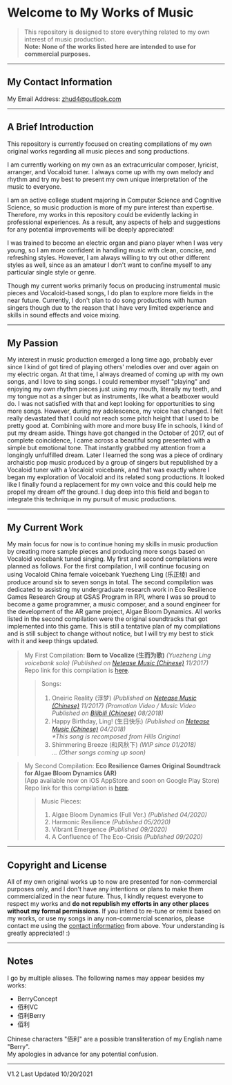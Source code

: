 # Welcome to My Works of Music

> This repository is designed to store everything related to my own interest of music production.<br/>
> **Note: None of the works listed here are intended to use for commercial purposes.**

---

## My Contact Information

My Email Address: zhud4@outlook.com<br/>

---

## A Brief Introduction

This repository is currently focused on creating compilations of my own original works regarding all music pieces and song productions.

I am currently working on my own as an extracurricular composer, lyricist, arranger, and Vocaloid tuner. I always come up with my own melody and rhythm and try my best to present my own unique interpretation of the music to everyone.

I am an active college student majoring in Computer Science and Cognitive Science, so music production is more of my pure interest than expertise. Therefore, my works in this repository could be evidently lacking in professional experiences. As a result, any aspects of help and suggestions for any potential improvements will be deeply appreciated!

I was trained to become an electric organ and piano player when I was very young, so I am more confident in handling music with clean, concise, and refreshing styles. However, I am always willing to try out other different styles as well, since as an amateur I don't want to confine myself to any particular single style or genre. 

Though my current works primarily focus on producing instrumental music pieces and Vocaloid-based songs, I do plan to explore more fields in the near future. Currently, I don't plan to do song productions with human singers though due to the reason that I have very limited experience and skills in sound effects and voice mixing. 

---

## My Passion

My interest in music production emerged a long time ago, probably ever since I kind of got tired of playing others' melodies over and over again on my electric organ. At that time, I always dreamed of coming up with my own songs, and I love to sing songs. I could remember myself "playing" and enjoying my own rhythm pieces just using my mouth, literally my teeth, and my tongue not as a singer but as instruments, like what a beatboxer would do. I was not satisfied with that and kept looking for opportunities to sing more songs. However, during my adolescence, my voice has changed. I felt really devastated that I could not reach some pitch height that I used to be pretty good at. Combining with more and more busy life in schools, I kind of put my dream aside. Things have got changed in the October of 2017, out of complete coincidence, I came across a beautiful song presented with a simple but emotional tone. That instantly grabbed my attention from a longingly unfulfilled dream. Later I learned the song was a piece of ordinary archaistic pop music produced by a group of singers but republished by a Vocaloid tuner with a Vocaloid voicebank, and that was exactly where I began my exploration of Vocaloid and its related song productions. It looked like I finally found a replacement for my own voice and this could help me propel my dream off the ground. I dug deep into this field and began to integrate this technique in my pursuit of music productions.    

---

## My Current Work

My main focus for now is to continue honing my skills in music production by creating more sample pieces and producing more songs based on Vocaloid voicebank tuned singing. My first and second compilations were planned as follows. For the first compilation, I will continue focusing on using Vocaloid China female voicebank Yuezheng Ling (乐正绫) and produce around six to seven songs in total. The second compilation was dedicated to assisting my undergraduate research work in Eco Resilience Games Research Group at GSAS Program in RPI, where I was so proud to become a game programmer, a music composer, and a sound engineer for the development of the AR game project, Algae Bloom Dynamics. All works listed in the second compilation were the original soundtracks that got implemented into this game. This is still a tentative plan of my compilations and is still subject to change without notice, but I will try my best to stick with it and keep things updated.

> My First Compilation: **Born to Vocalize (生而为歌)** *(Yuezheng Ling voicebank solo) (Published on [Netease Music (Chinese)](https://music.163.com/#/album?id=36716617) 11/2017)*<br/>
> Repo link for this compilation is [here](https://github.com/BerryConcept/works-of-music/tree/master/Compilation%201%20-%20Born%20to%20Vocalize%20(生而为歌)).
>> Songs:<br/>
>> 1. Oneiric Reality (浮梦) *(Published on [Netease Music (Chinese)](https://music.163.com/#/song?id=517218614) 11/2017) (Promotion Video / Music Video Published on [Bilibili (Chinese)](https://www.bilibili.com/video/av29492490/) 08/2018)*<br/>
>> 2. Happy Birthday, Ling! (生日快乐) *(Published on [Netease Music (Chinese)](https://music.163.com/#/song?id=552176689) 04/2018)*<br/> *\*This song is recomposed from Hills Original*
>> 3. Shimmering Breeze (和风秋下) *(WIP since 01/2018)*<br/>
>> *... (Other songs coming up soon)*

> My Second Compilation: **Eco Resilience Games Original Soundtrack for Algae Bloom Dynamics (AR)** <br/>
>(App available now on iOS AppStore and soon on Google Play Store) <br/>
> Repo link for this compilation is [here](https://github.com/BerryConcept/works-of-music/tree/master/Compilation%202%20-%20Eco%20Resilience%20Games%20Original%20Soundtrack).<br/>
>> Music Pieces:<br/>
>> 1. Algae Bloom Dynamics (Full Ver.) *(Published 04/2020)*<br/>
>> 2. Harmonic Resilience *(Published 05/2020)*<br/>
>> 3. Vibrant Emergence *(Published 09/2020)*<br/>
>> 4. A Confluence of The Eco-Crisis *(Published 09/2020)*<br/>

---

## Copyright and License

All of my own original works up to now are presented for non-commercial purposes only, and I don't have any intentions or plans to make them commercialized in the near future. Thus, I kindly request everyone to respect my works and **do not republish my efforts in any other places without my formal permissions**. If you intend to re-tune or remix based on my works, or use my songs in any non-commercial scenarios, please contact me using the [contact information](https://github.com/BerryConcept/works-of-music/blob/master/README.md#my-contact-information) from above. Your understanding is greatly appreciated! :)

---

## Notes

I go by multiple aliases. The following names may appear besides my works:
* BerryConcept
* 佰利VC
* 佰利Berry
* 佰利

Chinese characters "佰利" are a possible transliteration of my English name "Berry".<br/>
My apologies in advance for any potential confusion.

---

V1.2 Last Updated 10/20/2021